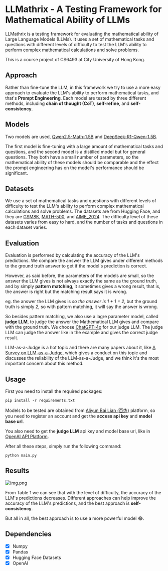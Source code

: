 # LLMathrix - A Testing Framework for Mathematical Ability of LLMs
LLMathrix is a testing framework for evaluating the mathematical ability of Large Language Models (LLMs). 
It uses a set of mathematical tasks and questions with different levels of difficulty to test the LLM's ability to perform complex mathematical calculations and solve problems.

This is a course project of CS6493 at City University of Hong Kong.
## Approach
Rather than fine-tune the LLM, in this framework we try to use a more easy approach to evaluate the LLM's ability to perform mathematical tasks, and that's **Prompt Engineering**. Each model are tested by three different methods, including
**chain of thought (CoT)**, **self-refine**, and **self-consistency**.

## Models
Two models are used, [Qwen2.5-Math-1.5B](https://bailian.console.aliyun.com/?tab=model#/model-market/detail/qwen2.5-math-1.5b-instruct) and [DeepSeek-R1-Qwen-1.5B](https://bailian.console.aliyun.com/?tab=model#/efm/model_experience_center/text?currentTab=textChat&modelId=deepseek-r1-distill-qwen-1.5b).

The first model is fine-tuning with a large amount of mathematical tasks and questions, and the second model is a distilled model but for general questions. They both have a small number of parameters, so the mathematical ability of these models should be comparable and the effect the prompt engineering has on the model's performance should be significant.

## Datasets
We use a set of mathematical tasks and questions with different levels of difficulty to test the LLM's ability to perform complex mathematical calculations and solve problems.
The datasets are from Hugging Face, and they are [GSM8K](https://huggingface.co/datasets/openai/gsm8k), [MATH-500](https://huggingface.co/datasets/HuggingFaceH4/MATH-500), and [AIME_2024](https://huggingface.co/datasets/HuggingFaceH4/aime_2024).
The difficulty level of these datasets varies from easy to hard, and the number of tasks and questions in each dataset varies.

## Evaluation
Evaluation is performed by calculating the accuracy of the LLM's predictions. We compare the answer the LLM gives under different methods to the ground truth answer to get if the model's prediction is correct.

However, as said before, the parameters of the models are small, so the answer the LLM gives is not always exactly the same as the ground truth, and by simply **pattern matching**, it sometimes gives a wrong result, that is, the answer is right but the matching result says it is wrong.

eg. the answer the LLM gives is *so the answer is 1 + 1 = 2*, but the ground truth is simply *2*, so with pattern matching, it will say the answer is wrong.

So besides pattern matching, we also use a lagre parameter model, called **judge LLM**, to judge the answer the Mathematical LLM gives and compare with the ground truth.
We choose [ChatGPT-4o](https://openai.com/index/hello-gpt-4o/) for our judge LLM. The judge LLM can judge the answer like in the example and gives the correct judge result.

LLM-as-a-Judge is a hot topic and there are many papers about it, like [A Survey on LLM-as-a-Judge](https://arxiv.org/abs/2411.15594), which gives a conduct on this topic and discusses the reliability of the LLM-as-a-Judge, and we think it's the most important concern about this method.

## Usage
First you need to install the required packages:

```pip install -r requirements.txt```

Models to be tested are obtained from [Aliyun Bai Lian (百炼)](https://bailian.console.aliyun.com/?tab=home#/home) platform, so you need to register an account and get the **access api key** and **model base url**.

You also need to get the **judge LLM** api key and model base url, like in [OpenAI API Platform](https://openai.com/api/).

After all these steps, simply run the following command:

```python main.py```

## Results
![img.png](img.png)

From Table 1 we can see that with the level of difficulty, the accuracy of the LLM's predictions decreases. Different approaches can help improve the accuracy of the LLM's predictions, and the best approach is **self-consistency**.

But all in all, the best approach is to use a more powerful model :joy:.

## Dependencies
- [X] Numpy
- [X] Pandas
- [X] Hugging Face Datasets
- [X] OpenAI